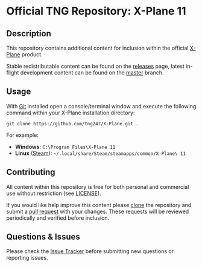 # Official TNG Repository: X-Plane 11
## Description
This repository contains additional content for inclusion within the official [X-Plane](http://www.x-plane.com) product.

Stable redistributable content can be found on the [releases](https://github.com/tng247/X-Plane/releases) page, latest in-flight development content can be found on the [master](https://github.com/tng247/X-Plane/tree/master) branch.

## Usage
With [Git](https://git-scm.com) installed open a console/terminal window and execute the following command within your X-Plane installation directory:

`git clone https://github.com/tng247/X-Plane.git .`

For example:

* **Windows**: `C:\Program Files\X-Plane 11`
* **Linux** ([Steam](http://store.steampowered.com)): `~/.local/share/Steam/steamapps/common/X-Plane\ 11`

## Contributing
All content within this repository is free for both personal and commercial use without restriction (see [LICENSE](LICENSE)).

If you would like help improve this content please [clone](https://help.github.com/articles/which-remote-url-should-i-use) the repository and submit a [pull request](https://github.com/tng247/X-Plane/pull/new/master) with your changes. These requests will be reviewed periodically and verified before inclusion.

## Questions & Issues
Please check the [Issue Tracker](https://github.com/tng247/X-Plane/issues) before submitting new questions or reporting issues.
